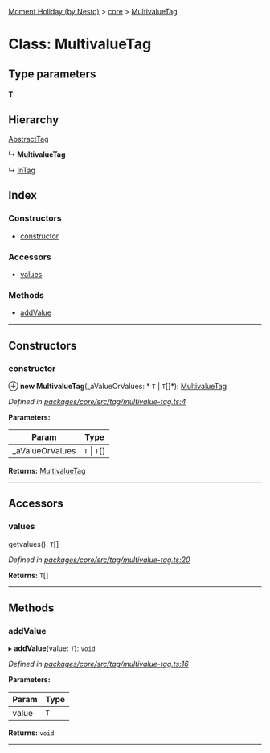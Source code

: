 [Moment Holiday (by Nesto)](../README.md) > [core](../modules/core.md) > [MultivalueTag](../classes/core.multivaluetag.md)

# Class: MultivalueTag

## Type parameters
#### T 
## Hierarchy

 [AbstractTag](core.abstracttag.md)

**↳ MultivalueTag**

↳  [InTag](core.intag.md)

## Index

### Constructors

* [constructor](core.multivaluetag.md#constructor)

### Accessors

* [values](core.multivaluetag.md#values)

### Methods

* [addValue](core.multivaluetag.md#addvalue)

---

## Constructors

<a id="constructor"></a>

###  constructor

⊕ **new MultivalueTag**(_aValueOrValues: * `T` &#124; `T`[]*): [MultivalueTag](core.multivaluetag.md)

*Defined in [packages/core/src/tag/multivalue-tag.ts:4](https://github.com/nesto-software/moment-holiday/blob/72ce1a6/packages/core/src/tag/multivalue-tag.ts#L4)*

**Parameters:**

| Param | Type |
| ------ | ------ |
| _aValueOrValues |  `T` &#124; `T`[]|

**Returns:** [MultivalueTag](core.multivaluetag.md)

___

## Accessors

<a id="values"></a>

###  values

getvalues(): `T`[]

*Defined in [packages/core/src/tag/multivalue-tag.ts:20](https://github.com/nesto-software/moment-holiday/blob/72ce1a6/packages/core/src/tag/multivalue-tag.ts#L20)*

**Returns:** `T`[]

___

## Methods

<a id="addvalue"></a>

###  addValue

▸ **addValue**(value: *`T`*): `void`

*Defined in [packages/core/src/tag/multivalue-tag.ts:16](https://github.com/nesto-software/moment-holiday/blob/72ce1a6/packages/core/src/tag/multivalue-tag.ts#L16)*

**Parameters:**

| Param | Type |
| ------ | ------ |
| value | `T` |

**Returns:** `void`

___

